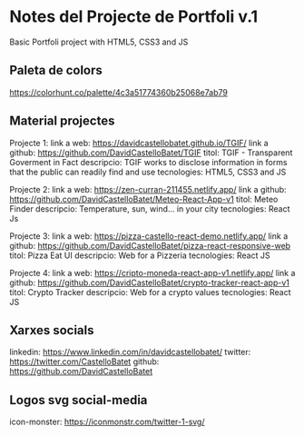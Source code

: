 # Notes del Projecte de Portfoli v.1
Basic Portfoli project with HTML5, CSS3 and JS

## Paleta de colors
https://colorhunt.co/palette/4c3a51774360b25068e7ab79

## Material projectes
Projecte 1:
link a web: https://davidcastellobatet.github.io/TGIF/
link a github: https://github.com/DavidCastelloBatet/TGIF
titol: TGIF - Transparent Goverment in Fact
descripcio: TGIF works to disclose information in forms that the public can readily find and use
tecnologies: HTML5, CSS3 and JS

Projecte 2:
link a web: https://zen-curran-211455.netlify.app/
link a github: https://github.com/DavidCastelloBatet/Meteo-React-App-v1
titol: Meteo Finder
descripcio: Temperature, sun, wind... in your city
tecnologies: React Js

Projecte 3:
link a web: https://pizza-castello-react-demo.netlify.app/
link a github: https://github.com/DavidCastelloBatet/pizza-react-responsive-web
titol: Pizza Eat UI
descripcio: Web for a Pizzeria
tecnologies: React JS

Projecte 4:
link a web: https://cripto-moneda-react-app-v1.netlify.app/
link a github: https://github.com/DavidCastelloBatet/crypto-tracker-react-app-v1
titol: Crypto Tracker
descripcio: Web for a crypto values
tecnologies: React JS

## Xarxes socials
linkedin: https://www.linkedin.com/in/davidcastellobatet/
twitter: https://twitter.com/CastelloBatet
github: https://github.com/DavidCastelloBatet

## Logos svg social-media
icon-monster: https://iconmonstr.com/twitter-1-svg/


